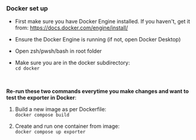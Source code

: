 ### Docker set up

* First make sure you have Docker Engine installed. If you haven't, get it from: https://docs.docker.com/engine/install/

* Ensure the Docker Engine is running (if not, open Docker Desktop)

* Open zsh/pwsh/bash in root folder

* Make sure you are in the docker subdirectory: <br>
    `cd docker`

<br>

**Re-run these two commands everytime you make changes and want to test the exporter in Docker**:

1. Build a new image as per Dockerfile: <br>
    `docker compose build`

2. Create and run one container from image: <br>
    `docker compose up exporter`